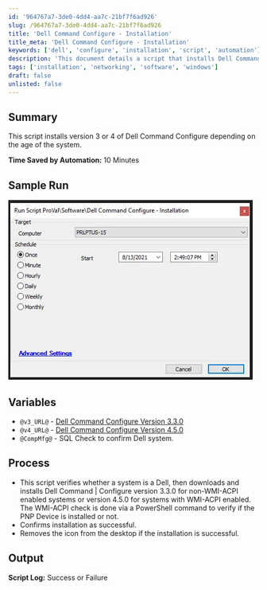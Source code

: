 ```yaml
---
id: '964767a7-3de0-4dd4-aa7c-21bf7f6ad926'
slug: /964767a7-3de0-4dd4-aa7c-21bf7f6ad926
title: 'Dell Command Configure - Installation'
title_meta: 'Dell Command Configure - Installation'
keywords: ['dell', 'configure', 'installation', 'script', 'automation']
description: 'This document details a script that installs Dell Command Configure version 3 or 4 based on the system specifications. The script saves approximately 10 minutes of manual installation time by automatically determining the appropriate version and executing the installation process, including verification and cleanup tasks.'
tags: ['installation', 'networking', 'software', 'windows']
draft: false
unlisted: false
---
```


## Summary

This script installs version 3 or 4 of Dell Command Configure depending on the age of the system.

**Time Saved by Automation:** 10 Minutes

## Sample Run

![Sample Run](../../../static/img/docs/964767a7-3de0-4dd4-aa7c-21bf7f6ad926/image_1.webp)

## Variables

- `@v3_URL@` - [Dell Command Configure Version 3.3.0](https://dl.dell.com/FOLDER04457713M/4/Dell-Command-Configure_FVGF9_WIN_3.3.0.314_A00.EXE)
- `@v4_URL@` - [Dell Command Configure Version 4.5.0](https://dl.dell.com/FOLDER07308991M/1/Dell-Command-Configure_TMV11_WIN_4.5.0.205_A00.EXE)
- `@CompMfg@` - SQL Check to confirm Dell system.

## Process

- This script verifies whether a system is a Dell, then downloads and installs Dell Command | Configure version 3.3.0 for non-WMI-ACPI enabled systems or version 4.5.0 for systems with WMI-ACPI enabled. The WMI-ACPI check is done via a PowerShell command to verify if the PNP Device is installed or not.
- Confirms installation as successful.
- Removes the icon from the desktop if the installation is successful.

## Output

**Script Log:** Success or Failure
